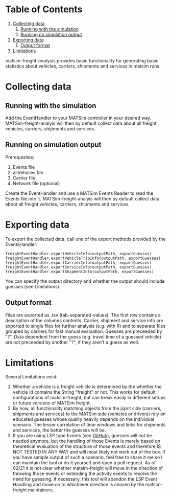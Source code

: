 # Table of Contents

1.  [Collecting data](#orgef9d34b)
    1.  [Running with the simulation](#org2d6d975)
    2.  [Running on simulation output](#org911123b)
2.  [Exporting data](#org318b39a)
    1.  [Output format](#orga67d0e6)
3.  [Limitations](#org636dc44)

matsim-freight-analysis provides basic functionality for generating basic statistics about vehicles, carriers, shipments and services in matsim runs.


<a id="orgef9d34b"></a>

# Collecting data


<a id="org2d6d975"></a>

## Running with the simulation

Add the EventHandler to your MATSim controller in your desired way. MATSim-freight-analyis will then by default collect data about all freight vehicles, carriers, shipments and services.


<a id="org911123b"></a>

## Running on simulation output

Prerequisites:

1.  Events file
2.  allVehicles file
3.  Carrier file
4.  Network file (optional)

Create the EventHandler and use a MATSim Events Reader to read the Events file into it. MATSim-freight-analyis will then by default collect data about all freight vehicles, carriers, shipments and services.


<a id="org318b39a"></a>

# Exporting data

To export the collected data, call one of the export methods provided by the EventsHandler:

    freightEventHandler.exportVehicleInfo(outputPath, exportGuesses)
    freightEventHandler.exportVehicleTripInfo(outputPath, exportGuesses)
    freightEventHandler.exportCarrierInfo(outputPath, exportGuesses)
    freightEventHandler.exportServiceInfo(outputPath, exportGuesses)
    freightEventHandler.exportShipmentInfo(outputPath, exportGuesses)

You can specify the output directory and whether the output should include guesses (see Limitations).


<a id="orga67d0e6"></a>

## Output format

Files are exported as .tsv (tab-separated-values). The first row contains a description of the columns contents. Carrier, shipment and service info are exported to single files for further analysis (e.g. with R) and to separate files grouped by carriers for fast manual evaluation.
Guesses are preceeded by "?". Data dependent from the guess (e.g. travel time of a guessed vehicle) are not preceeded by another "?", if they aren't a guess as well. 


<a id="org636dc44"></a>

# Limitations

Several Limitations exist:

1.  Whether a vehicle is a freight vehicle is determined by the whether the vehicle Id contains the String "freight" or not. This works for default configurations of matsim-freight, but can break easily in different setups or future versions of MATSim freight.
2.  By now, all functionality matching objects from the jsprit side (carriers, shipments and services) to the MATSim side (vehicles or drivers) rely on educated guesses whose quality heavily depends on the individual scenario. The lesser correlation of time windows and links for shipments and services, the better the guesses will be.
3.  If you are using LSP type Events (see [GitHub](https://github.com/matsim-org/matsim-libs/tree/3bd8e6f6a227181ca382d690f5ff37cf0b4d9afa/contribs/freight/src/main/java/org/matsim/contrib/freight/events)), guesses will not be needed anymore, but the handling of those Events is merely based on theoretical evaluation of the structure of those events and therefore IS NOT TESTED IN ANY WAY and will most likely not work out of the box. If you have sample output of such a scenario, feel free to share it me so I can maintain the tool or do it yourself and open a pull request. As of 02/21 it is not clear whether matsim-freight will move in the direction of throwing those events or extending the activity events to resolve the need for guessing. If necessary, this tool will abandon the LSP Event Handling and move on to whichever direction is chosen by the matsim-freight maintainers.

